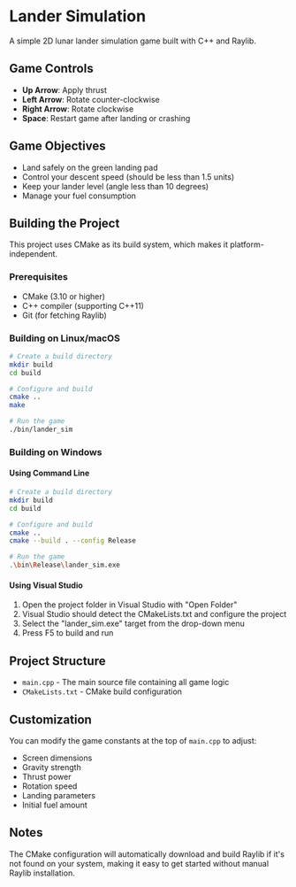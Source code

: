 # Lander Simulation

A simple 2D lunar lander simulation game built with C++ and Raylib.

## Game Controls

- **Up Arrow**: Apply thrust
- **Left Arrow**: Rotate counter-clockwise
- **Right Arrow**: Rotate clockwise
- **Space**: Restart game after landing or crashing

## Game Objectives

- Land safely on the green landing pad
- Control your descent speed (should be less than 1.5 units)
- Keep your lander level (angle less than 10 degrees)
- Manage your fuel consumption

## Building the Project

This project uses CMake as its build system, which makes it platform-independent.

### Prerequisites

- CMake (3.10 or higher)
- C++ compiler (supporting C++11)
- Git (for fetching Raylib)

### Building on Linux/macOS

```bash
# Create a build directory
mkdir build
cd build

# Configure and build
cmake ..
make

# Run the game
./bin/lander_sim
```

### Building on Windows

#### Using Command Line

```bash
# Create a build directory
mkdir build
cd build

# Configure and build
cmake ..
cmake --build . --config Release

# Run the game
.\bin\Release\lander_sim.exe
```

#### Using Visual Studio

1. Open the project folder in Visual Studio with "Open Folder"
2. Visual Studio should detect the CMakeLists.txt and configure the project
3. Select the "lander_sim.exe" target from the drop-down menu
4. Press F5 to build and run

## Project Structure

- `main.cpp` - The main source file containing all game logic
- `CMakeLists.txt` - CMake build configuration

## Customization

You can modify the game constants at the top of `main.cpp` to adjust:

- Screen dimensions
- Gravity strength
- Thrust power
- Rotation speed
- Landing parameters
- Initial fuel amount

## Notes

The CMake configuration will automatically download and build Raylib if it's not found on your system, making it easy to get started without manual Raylib installation.
